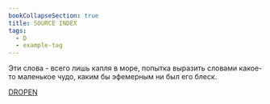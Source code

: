 ```yaml
---
bookCollapseSection: true
title: SOURCE INDEX
tags:
  - D
  - example-tag
---
```



Эти слова - всего лишь капля в море, попытка выразить словами какое-то маленькое чудо, каким бы эфемерным ни был его блеск.

[DROPEN](E-N-T-E-R/_index.md)